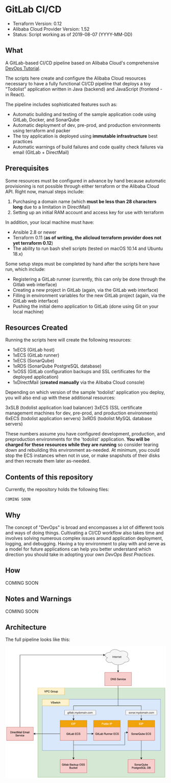 # GitLab CI/CD

- Terraform Version: 0.12
- Alibaba Cloud Provider Version: 1.52
- Status: Script working as of 2019-08-07 (YYYY-MM-DD)

## What

A GitLab-based CI/CD pipeline based on Alibaba Cloud's comprehensive [DevOps Tutorial](https://alibabacloud-howto.github.io/devops/).

The scripts here create and configure the Alibaba Cloud resources necessary to have a fully functional CI/CD pipeline that deploys a toy "Todolist" application written in Java (backend) and JavaScript (frontend - in React).

The pipeline includes sophisticated features such as:
- Automatic building and testing of the sample application code using GitLab, Docker, and SonarQube
- Automatic deployment of dev, pre-prod, and production environments using terraform and packer
- The toy application is deployed using **immutable infrastructure** best practices
- Automatic warnings of build failures and code quality check failures via email (GitLab + DirectMail)

## Prerequisites

Some resources must be configured in advance by hand because automatic provisioning is not possible through either terraform or the Alibaba Cloud API. Right now, manual steps include:
1.  Purchasing a domain name (which **must be less than 28 characters long** due to a limitation in DirectMail)
2.  Setting up an initial RAM account and access key for use with terraform

In addition, your local machine must have:
- Ansible 2.8 or newer
- Terraform 0.11 (**as of writing, the alicloud terraform provider does not yet  terraform 0.12**)
- The ability to run bash shell scripts (tested on macOS 10.14 and Ubuntu 18.x)

Some setup steps must be completed by hand after the scripts here have run, which include:

- Registering a GitLab runner (currently, this can only be done through the Gitlab web interface)
- Creating a new project in GitLab (again, via the GitLab web interface)
- Filling in environment variables for the new GitLab project (again, via the GitLab web interface)
- Pushing the initial demo application to GitLab (done using Git on your local machine)

## Resources Created

Running the scripts here will create the following resources:

- 1xECS (GitLab host)
- 1xECS (GitLab runner)
- 1xECS (SonarQube)
- 1xRDS (SonarQube PostgreSQL database)
- 1xOSS (GitLab configuration backups and SSL certificates for the deployed application)
- 1xDirectMail (**created manually** via the Alibaba Cloud console)

Depending on which version of the sample 'todolist' application you deploy, you will also end up with these additional resources:

3xSLB (todolist application load balancer)
3xECS (SSL certificate management machines for dev, pre-prod, and production environments)
6xECS (todolist application servers)
3xRDS (todolist MySQL database servers)

These numbers assume you have configured development, production, and preproduction environments for the 'todolist' application. **You will be charged for these resources while they are running** so consider tearing down and rebuilding this environment as-needed. At minimum, you could stop the ECS instances when not in use, or make snapshots of their disks and then recreate them later as-needed.

## Contents of this repository

Currently, the repository holds the following files:

```
COMING SOON
```

## Why

The concept of "DevOps" is broad and encompasses a lot of different tools and ways of doing things. Cultivating a CI/CD workflow also takes time and involves solving numerous complex issues around application deployment, logging, and debugging. Having a toy environment to play with and serve as a model for future applications can help you better understand which direction you should take in adopting your own *DevOps Best Practices*.

## How

COMING SOON

## Notes and Warnings

COMING SOON

## Architecture

The full pipeline looks like this:

![DevOps Architecture](diagrams/gitlab-ci-cd.png)
